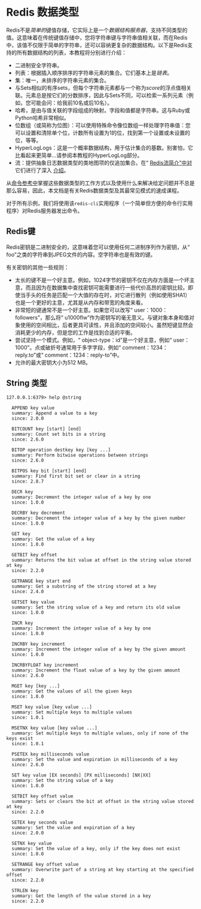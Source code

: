 # Redis 数据类型

Redis不是*简单的*键值存储，它实际上是一个*数据结构服务器*，支持不同类型的值。这意味着在传统键值存储中，您将字符串键与字符串值相关联，而在Redis中，该值不仅限于简单的字符串，还可以容纳更复杂的数据结构。以下是Redis支持的所有数据结构的列表，本教程将分别进行介绍：

- 二进制安全字符串。
- 列表：根据插入顺序排序的字符串元素的集合。它们基本上是*链表*。
- 集：唯一，未排序的字符串元素的集合。
- 与Sets相似的有序sets，但每个字符串元素都与一个称为*score*的浮点值相关联。元素总是按它们的分数排序，因此与Sets不同，可以检索一系列元素（例如，您可能会问：给我前10名或后10名）。
- 哈希，是由与值关联的字段组成的映射。字段和值都是字符串。这与Ruby或Python哈希非常相似。
- 位数组（或简称为位图）：可以使用特殊命令像位数组一样处理字符串值：您可以设置和清除单个位，计数所有设置为1的位，找到第一个设置或未设置的位，等等。
- HyperLogLogs：这是一个概率数据结构，用于估计集合的基数。别害怕，它比看起来更简单...请参阅本教程的HyperLogLog部分。
- 流：提供抽象日志数据类型的类地图项的仅追加集合。在“ [Redis流简介”中对](https://redis.io/topics/streams-intro)它们进行了深入 [介绍](https://redis.io/topics/streams-intro)。

从[命令参考中](https://redis.io/commands)掌握这些数据类型的工作方式以及使用什么来解决给定问题并不总是那么容易，因此，本文档是有关Redis数据类型及其最常见模式的速成课程。

对于所有示例，我们将使用该`redis-cli`实用程序（一个简单但方便的命令行实用程序）对Redis服务器发出命令。

## Redis键

Redis密钥是二进制安全的，这意味着您可以使用任何二进制序列作为密钥，从“ foo”之类的字符串到JPEG文件的内容。空字符串也是有效的键。

有关密钥的其他一些规则：

- 太长的键不是一个好主意。例如，1024字节的密钥不仅在内存方面是一个坏主意，而且因为在数据集中查找密钥可能需要进行一些代价高昂的密钥比较。即使当手头的任务是匹配一个大值的存在时，对它进行散列（例如使用SHA1）也是一个更好的主意，尤其是从内存和带宽的角度来看。
- 非常短的键通常不是一个好主意。如果您可以改写“ user：1000：followers”，那么将“ u1000flw”作为密钥写的毫无意义。与键对象本身和值对象使用的空间相比，后者更具可读性，并且添加的空间较小。虽然短键显然会消耗更少的内存，但是您的工作是找到合适的平衡。
- 尝试坚持一个模式。例如，“ object-type：id”是一个好主意，例如“ user：1000”。点或破折号通常用于多字字段，例如“ comment：1234：reply.to”或“ comment：1234：reply-to”中。
- 允许的最大密钥大小为512 MB。



## String 类型

```shell
127.0.0.1:6379> help @string

  APPEND key value
  summary: Append a value to a key
  since: 2.0.0

  BITCOUNT key [start] [end]
  summary: Count set bits in a string
  since: 2.6.0

  BITOP operation destkey key [key ...]
  summary: Perform bitwise operations between strings
  since: 2.6.0

  BITPOS key bit [start] [end]
  summary: Find first bit set or clear in a string
  since: 2.8.7

  DECR key
  summary: Decrement the integer value of a key by one
  since: 1.0.0

  DECRBY key decrement
  summary: Decrement the integer value of a key by the given number
  since: 1.0.0

  GET key
  summary: Get the value of a key
  since: 1.0.0

  GETBIT key offset
  summary: Returns the bit value at offset in the string value stored at key
  since: 2.2.0

  GETRANGE key start end
  summary: Get a substring of the string stored at a key
  since: 2.4.0

  GETSET key value
  summary: Set the string value of a key and return its old value
  since: 1.0.0

  INCR key
  summary: Increment the integer value of a key by one
  since: 1.0.0

  INCRBY key increment
  summary: Increment the integer value of a key by the given amount
  since: 1.0.0

  INCRBYFLOAT key increment
  summary: Increment the float value of a key by the given amount
  since: 2.6.0

  MGET key [key ...]
  summary: Get the values of all the given keys
  since: 1.0.0

  MSET key value [key value ...]
  summary: Set multiple keys to multiple values
  since: 1.0.1

  MSETNX key value [key value ...]
  summary: Set multiple keys to multiple values, only if none of the keys exist
  since: 1.0.1

  PSETEX key milliseconds value
  summary: Set the value and expiration in milliseconds of a key
  since: 2.6.0

  SET key value [EX seconds] [PX milliseconds] [NX|XX]
  summary: Set the string value of a key
  since: 1.0.0

  SETBIT key offset value
  summary: Sets or clears the bit at offset in the string value stored at key
  since: 2.2.0

  SETEX key seconds value
  summary: Set the value and expiration of a key
  since: 2.0.0

  SETNX key value
  summary: Set the value of a key, only if the key does not exist
  since: 1.0.0

  SETRANGE key offset value
  summary: Overwrite part of a string at key starting at the specified offset
  since: 2.2.0

  STRLEN key
  summary: Get the length of the value stored in a key
  since: 2.2.0
```

